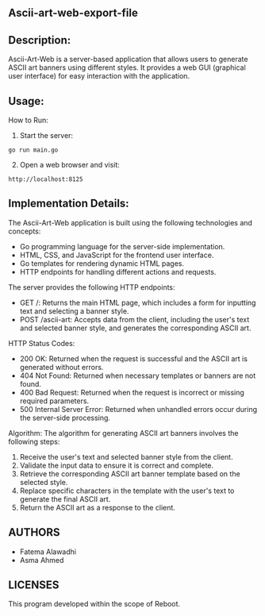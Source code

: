 ## Ascii-art-web-export-file

## Description:
Ascii-Art-Web is a server-based application that allows users to generate ASCII art banners using different styles. It provides a web GUI (graphical user interface) for easy interaction with the application.

## Usage: 
How to Run: 
1. Start the server: 
```
go run main.go
```
2. Open a web browser and visit:
```
http://localhost:8125
```

## Implementation Details:
The Ascii-Art-Web application is built using the following technologies and concepts:
- Go programming language for the server-side implementation.
- HTML, CSS, and JavaScript for the frontend user interface.
- Go templates for rendering dynamic HTML pages.
- HTTP endpoints for handling different actions and requests.

The server provides the following HTTP endpoints:
- GET /: Returns the main HTML page, which includes a form for inputting text and selecting a banner style.
- POST /ascii-art: Accepts data from the client, including the user's text and selected banner style, and generates the corresponding ASCII art.

HTTP Status Codes:
- 200 OK: Returned when the request is successful and the ASCII art is generated without errors.
- 404 Not Found: Returned when necessary templates or banners are not found.
- 400 Bad Request: Returned when the request is incorrect or missing required parameters.
- 500 Internal Server Error: Returned when unhandled errors occur during the server-side processing.

Algorithm:
The algorithm for generating ASCII art banners involves the following steps:
1. Receive the user's text and selected banner style from the client.
2. Validate the input data to ensure it is correct and complete.
3. Retrieve the corresponding ASCII art banner template based on the selected style.
4. Replace specific characters in the template with the user's text to generate the final ASCII art.
5. Return the ASCII art as a response to the client.

## AUTHORS

* Fatema Alawadhi
* Asma Ahmed


## LICENSES
This program developed within the scope of Reboot.